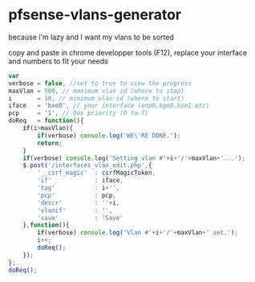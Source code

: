 # pfsense-vlans-generator
because i'm lazy and I want my vlans to be sorted

copy and paste in chrome developper tools (F12), replace your interface and numbers to fit your needs

```javascript
var
verbose = false, //set to true to view the progress
maxVlan = 500, // maximum vlan id (where to stop)
i       = 10, // minimum vlan id (where to start)
iface   = 'bxe0', // your interface (enp0,bge0,bxe1 etc)
pcp     = '1', // Qos priority (0 to 7)
doReq   = function(){
    if(i>maxVlan){
        if(verbose) console.log('WE\'RE DONE.');
        return;
    }
    if(verbose) console.log('Setting vlan #'+i+'/'+maxVlan+'...');
    $.post('/interfaces_vlan_edit.php',{
        '__csrf_magic'  : csrfMagicToken,
        'if'            : iface,
        'tag'           : i+'',
        'pcp'           : pcp,
        'descr'         : ''+i,
        'vlanif'        : '',
        'save'          : 'Save'
    },function(){
        if(verbose) console.log('Vlan #'+i+'/'+maxVlan+' set.');
        i++;
        doReq();
    });
};
doReq();
```
